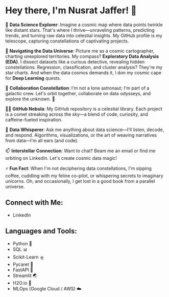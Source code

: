 # Hey there, I'm Nusrat Jaffer! 👋

🌟 **Data Science Explorer**: Imagine a cosmic map where data points twinkle like distant stars. That's where I thrive—unraveling patterns, predicting trends, and turning raw data into celestial insights. My GitHub profile is my telescope, capturing constellations of captivating projects.

🌱 **Navigating the Data Universe**: Picture me as a cosmic cartographer, charting unexplored territories. My compass? **Exploratory Data Analysis (EDA)**. I dissect datasets like a curious detective, revealing hidden constellations. Regression, classification, and cluster analysis? They're my star charts. And when the data cosmos demands it, I don my cosmic cape for **Deep Learning** quests.

👯 **Collaboration Constellation**: I'm not a lone astronaut; I'm part of a galactic crew. Let's orbit together, collaborate on data odysseys, and explore the unknown. 🚀

👨‍💻 **GitHub Nebula**: My GitHub repository is a celestial library. Each project is a comet streaking across the sky—a blend of code, curiosity, and caffeine-fueled inspiration.

💬 **Data Whisperer**: Ask me anything about data science—I'll listen, decode, and respond. Algorithms, visualizations, or the art of weaving narratives from data—I'm all ears (and code).

📫 **Interstellar Connection**: Want to chat? Beam me an email or find me orbiting on LinkedIn. Let's create cosmic data magic!

⚡ **Fun Fact**: When I'm not deciphering data constellations, I'm sipping coffee, cuddling with my feline co-pilot, or whispering secrets to imaginary unicorns. Oh, and occasionally, I get lost in a good book from a parallel universe.

## Connect with Me:
- LinkedIn

## Languages and Tools:
- Python 🌟
- SQL 📊
- Scikit-Learn 🛸
- Pycaret 🌌
- FastAPI 🌠
- Streamlit 🌏
- H2O.io 🌊
- MLOps (Google Cloud / AWS) ☁️
